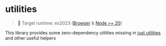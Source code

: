 # utilities

> 🎯 Target runtime: es2023 ([Browser](https://caniuse.com/?search=es2023) & [Node >= 20](https://node.green/#ES2023))

This library provides some zero-dependency utilities missing in [just utilities](https://anguscroll.com/just/) and other useful helpers

